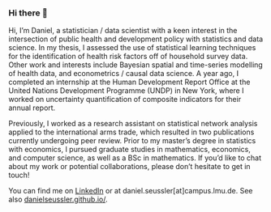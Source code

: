 ### Hi there 👋

Hi, I’m Daniel, a statistician / data scientist with a keen interest in the intersection of public health and development policy with statistics and data science. In my thesis, I assessed the use of statistical learning techniques for the identification of health risk factors off of household survey data. Other work and interests include Bayesian spatial and time-series modelling of health data, and econometrics / causal data science. A year ago, I completed an internship at the Human Development Report Office at the United Nations Development Programme (UNDP) in New York, where I worked on uncertainty quantification of composite indicators for their annual report.

Previously, I worked as a research assistant on statistical network analysis applied to the international arms trade, which resulted in two publications currently undergoing peer review. Prior to my master’s degree in statistics with economics, I pursued graduate studies in mathematics, economics, and computer science, as well as a BSc in mathematics. If you’d like to chat about my work or potential collaborations, please don’t hesitate to get in touch!

You can find me on [LinkedIn](https://www.linkedin.com/daniel-seussler/) or at daniel.seussler[at]campus.lmu.de. See also [danielseussler.github.io/](https://danielseussler.github.io/).

<!--
**danielseussler/danielseussler** is a ✨ _special_ ✨ repository because its `README.md` (this file) appears on your GitHub profile.

Here are some ideas to get you started:

- 🔭 I’m currently working on ...
- 🌱 I’m currently learning ...
- 👯 I’m looking to collaborate on ...
- 🤔 I’m looking for help with ...
- 💬 Ask me about ...
- 📫 How to reach me: ...
- 😄 Pronouns: ...
- ⚡ Fun fact: ...
-->
